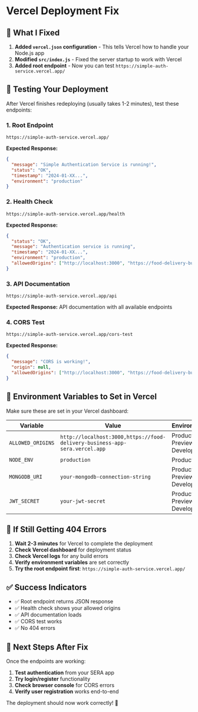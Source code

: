 # Vercel Deployment Fix

## 🔧 **What I Fixed**

1. **Added `vercel.json` configuration** - This tells Vercel how to handle your Node.js app
2. **Modified `src/index.js`** - Fixed the server startup to work with Vercel
3. **Added root endpoint** - Now you can test `https://simple-auth-service.vercel.app/`

## 🧪 **Testing Your Deployment**

After Vercel finishes redeploying (usually takes 1-2 minutes), test these endpoints:

### **1. Root Endpoint**
```
https://simple-auth-service.vercel.app/
```
**Expected Response:**
```json
{
  "message": "Simple Authentication Service is running!",
  "status": "OK",
  "timestamp": "2024-01-XX...",
  "environment": "production"
}
```

### **2. Health Check**
```
https://simple-auth-service.vercel.app/health
```
**Expected Response:**
```json
{
  "status": "OK",
  "message": "Authentication service is running",
  "timestamp": "2024-01-XX...",
  "environment": "production",
  "allowedOrigins": ["http://localhost:3000", "https://food-delivery-business-app-sera.vercel.app"]
}
```

### **3. API Documentation**
```
https://simple-auth-service.vercel.app/api
```
**Expected Response:** API documentation with all available endpoints

### **4. CORS Test**
```
https://simple-auth-service.vercel.app/cors-test
```
**Expected Response:**
```json
{
  "message": "CORS is working!",
  "origin": null,
  "allowedOrigins": ["http://localhost:3000", "https://food-delivery-business-app-sera.vercel.app"]
}
```

## 🔧 **Environment Variables to Set in Vercel**

Make sure these are set in your Vercel dashboard:

| Variable | Value | Environment |
|----------|-------|-------------|
| `ALLOWED_ORIGINS` | `http://localhost:3000,https://food-delivery-business-app-sera.vercel.app` | Production, Preview, Development |
| `NODE_ENV` | `production` | Production |
| `MONGODB_URI` | `your-mongodb-connection-string` | Production, Preview, Development |
| `JWT_SECRET` | `your-jwt-secret` | Production, Preview, Development |

## 🚨 **If Still Getting 404 Errors**

1. **Wait 2-3 minutes** for Vercel to complete the deployment
2. **Check Vercel dashboard** for deployment status
3. **Check Vercel logs** for any build errors
4. **Verify environment variables** are set correctly
5. **Try the root endpoint first**: `https://simple-auth-service.vercel.app/`

## ✅ **Success Indicators**

- ✅ Root endpoint returns JSON response
- ✅ Health check shows your allowed origins
- ✅ API documentation loads
- ✅ CORS test works
- ✅ No 404 errors

## 🔄 **Next Steps After Fix**

Once the endpoints are working:

1. **Test authentication** from your SERA app
2. **Try login/register** functionality
3. **Check browser console** for CORS errors
4. **Verify user registration** works end-to-end

The deployment should now work correctly! 🚀

